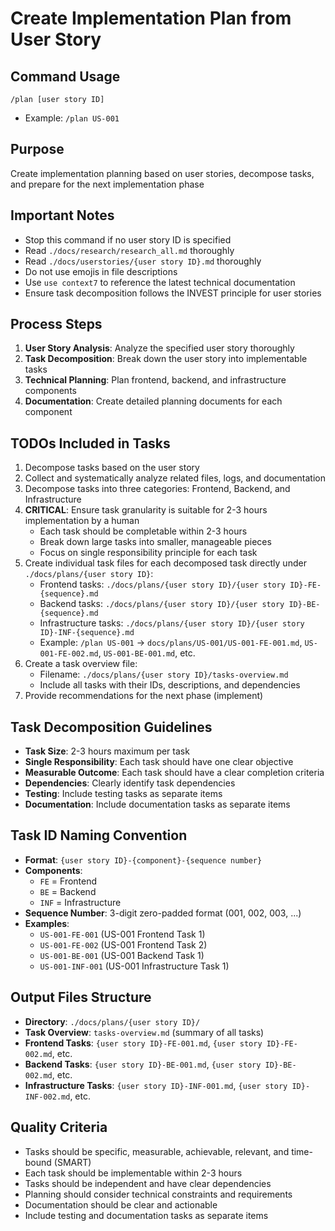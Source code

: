 # Create Implementation Plan from User Story

## Command Usage
`/plan [user story ID]`
- Example: `/plan US-001`

## Purpose
Create implementation planning based on user stories, decompose tasks, and prepare for the next implementation phase

## Important Notes
- Stop this command if no user story ID is specified
- Read `./docs/research/research_all.md` thoroughly
- Read `./docs/userstories/{user story ID}.md` thoroughly
- Do not use emojis in file descriptions
- Use `use context7` to reference the latest technical documentation
- Ensure task decomposition follows the INVEST principle for user stories

## Process Steps
1. **User Story Analysis**: Analyze the specified user story thoroughly
2. **Task Decomposition**: Break down the user story into implementable tasks
3. **Technical Planning**: Plan frontend, backend, and infrastructure components
4. **Documentation**: Create detailed planning documents for each component

## TODOs Included in Tasks
1. Decompose tasks based on the user story
2. Collect and systematically analyze related files, logs, and documentation
3. Decompose tasks into three categories: Frontend, Backend, and Infrastructure
4. **CRITICAL**: Ensure task granularity is suitable for 2-3 hours implementation by a human
   - Each task should be completable within 2-3 hours
   - Break down large tasks into smaller, manageable pieces
   - Focus on single responsibility principle for each task
5. Create individual task files for each decomposed task directly under `./docs/plans/{user story ID}`:
   - Frontend tasks: `./docs/plans/{user story ID}/{user story ID}-FE-{sequence}.md`
   - Backend tasks: `./docs/plans/{user story ID}/{user story ID}-BE-{sequence}.md`
   - Infrastructure tasks: `./docs/plans/{user story ID}/{user story ID}-INF-{sequence}.md`
   - Example: `/plan US-001` → `docs/plans/US-001/US-001-FE-001.md`, `US-001-FE-002.md`, `US-001-BE-001.md`, etc.
6. Create a task overview file:
   - Filename: `./docs/plans/{user story ID}/tasks-overview.md`
   - Include all tasks with their IDs, descriptions, and dependencies
7. Provide recommendations for the next phase (implement)

## Task Decomposition Guidelines
- **Task Size**: 2-3 hours maximum per task
- **Single Responsibility**: Each task should have one clear objective
- **Measurable Outcome**: Each task should have a clear completion criteria
- **Dependencies**: Clearly identify task dependencies
- **Testing**: Include testing tasks as separate items
- **Documentation**: Include documentation tasks as separate items

## Task ID Naming Convention
- **Format**: `{user story ID}-{component}-{sequence number}`
- **Components**: 
  - `FE` = Frontend
  - `BE` = Backend  
  - `INF` = Infrastructure
- **Sequence Number**: 3-digit zero-padded format (001, 002, 003, ...)
- **Examples**:
  - `US-001-FE-001` (US-001 Frontend Task 1)
  - `US-001-FE-002` (US-001 Frontend Task 2)
  - `US-001-BE-001` (US-001 Backend Task 1)
  - `US-001-INF-001` (US-001 Infrastructure Task 1)

## Output Files Structure
- **Directory**: `./docs/plans/{user story ID}/`
- **Task Overview**: `tasks-overview.md` (summary of all tasks)
- **Frontend Tasks**: `{user story ID}-FE-001.md`, `{user story ID}-FE-002.md`, etc.
- **Backend Tasks**: `{user story ID}-BE-001.md`, `{user story ID}-BE-002.md`, etc.
- **Infrastructure Tasks**: `{user story ID}-INF-001.md`, `{user story ID}-INF-002.md`, etc.

## Quality Criteria
- Tasks should be specific, measurable, achievable, relevant, and time-bound (SMART)
- Each task should be implementable within 2-3 hours
- Tasks should be independent and have clear dependencies
- Planning should consider technical constraints and requirements
- Documentation should be clear and actionable
- Include testing and documentation tasks as separate items
